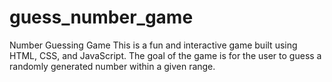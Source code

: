 # guess_number_game
Number Guessing Game This is a fun and interactive game built using HTML, CSS, and JavaScript. The goal of the game is for the user to guess a randomly generated number within a given range. 

